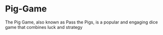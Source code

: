 # Pig-Game
The Pig Game, also known as Pass the Pigs, is a popular and engaging dice game that combines luck and strategy
